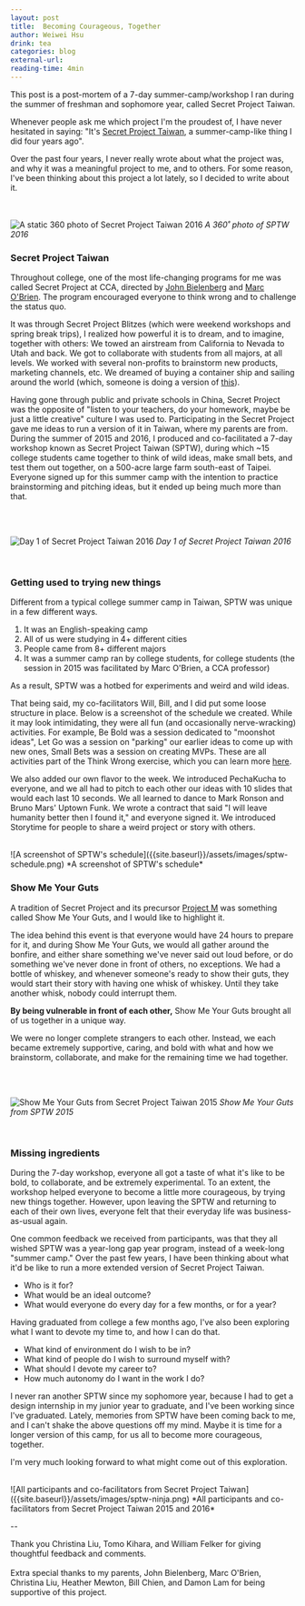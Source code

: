 ```yaml
---
layout: post
title:  Becoming Courageous, Together
author: Weiwei Hsu
drink: tea
categories: blog
external-url:
reading-time: 4min
---
```

<head>
<!-- Primary Meta Tags -->
<title>Starting Tiny and Often, at Tiny Factories</title>
<meta name="title" content="Becoming Courageous, Together">
<meta name="description" content="Starting next month, I will become independent and aim to launch a product a month for the next 12 months.">

<!-- Open Graph / Facebook -->
<meta property="og:type" content="website">
<meta property="og:url" content="http://weiweihsu.com/2019-02-20/becoming-courageous-together">
<meta property="og:title" content="Starting Tiny and Often, at Tiny Factories">
<meta property="og:description" content="This post is a post-mortem of a 7-day summer-camp/workshop I ran">
<meta property="og:image" content="http://weiweihsu.com/assets/images/sptw-ninja.png">

<!-- Twitter -->
<meta property="twitter:card" content="summary_large_image">
<meta property="twitter:url" content="http://weiweihsu.com/2019-02-20/becoming-courageous-together">
<meta property="twitter:title" content="Becoming Courageous, Together">
<meta property="twitter:description" content="This post is a post-mortem of a 7-day summer-camp/workshop I ran">
<meta property="twitter:image" content="http://weiweihsu.com/assets/images/sptw-ninja.png">
</head>


This post is a post-mortem of a 7-day summer-camp/workshop I ran during the summer of freshman and sophomore year, called Secret Project Taiwan.

Whenever people ask me which project I'm the proudest of, I have never hesitated in saying: "It's [Secret Project Taiwan](https://web.archive.org/web/20170628055307/https://www.cca.edu/news/2015/11/24/student-takes-secret-project-abroad), a summer-camp-like thing I did four years ago".

Over the past four years, I never really wrote about what the project was, and why it was a meaningful project to me, and to others. For some reason, I've been thinking about this project a lot lately, so I decided to write about it.

<br><br>
![A static 360 photo of Secret Project Taiwan 2016]({{site.baseurl}}/assets/images/sptw-360-2.jpg)
*A 360˚ photo of SPTW 2016*
<br>

### Secret Project Taiwan
Throughout college, one of the most life-changing programs for me was called Secret Project at CCA, directed by [John Bielenberg](https://en.wikipedia.org/wiki/John_Bielenberg) and [Marc O'Brien](https://marcobrien.net). The program encouraged everyone to think wrong and to challenge the status quo.

It was through Secret Project Blitzes (which were weekend workshops and spring break trips), I realized how powerful it is to dream, and to imagine, together with others:
We towed an airstream from California to Nevada to Utah and back. We got to collaborate with students from all majors, at all levels. We worked with several non-profits to brainstorm new products, marketing channels, etc. We dreamed of buying a container ship and sailing around the world (which, someone is doing a version of [this](https://www.patreon.com/100)).

Having gone through public and private schools in China, Secret Project was the opposite of "listen to your teachers, do your homework, maybe be just a little creative" culture I was used to. Participating in the Secret Project gave me ideas to run a version of it in Taiwan, where my parents are from. During the summer of 2015 and 2016, I produced and co-facilitated a 7-day workshop known as Secret Project Taiwan (SPTW), during which ~15 college students came together to think of wild ideas, make small bets, and test them out together, on a 500-acre large farm south-east of Taipei. Everyone signed up for this summer camp with the intention to practice brainstorming and pitching ideas, but it ended up being much more than that.

<br><br>

![Day 1 of Secret Project Taiwan 2016]({{site.baseurl}}/assets/images/sptw-farm.jpeg)
*Day 1 of Secret Project Taiwan 2016*

<br>

### Getting used to trying new things
Different from a typical college summer camp in Taiwan, SPTW was unique in a few different ways.
1. It was an English-speaking camp
2. All of us were studying in 4+ different cities
3. People came from 8+ different majors
4. It was a summer camp ran by college students, for college students (the session in 2015 was facilitated by Marc O'Brien, a CCA professor)

As a result, SPTW was a hotbed for experiments and weird and wild ideas.

That being said, my co-facilitators Will, Bill, and I did put some loose structure in place. Below is a screenshot of the schedule we created. While it may look intimidating, they were all fun (and occasionally nerve-wracking) activities. For example, Be Bold was a session dedicated to "moonshot ideas", Let Go was a session on "parking" our earlier ideas to come up with new ones, Small Bets was a session on creating MVPs. These are all activities part of the Think Wrong exercise, which you can learn more [here](https://www.youtube.com/watch?v=srq7BBemFY4).

We also added our own flavor to the week. We introduced PechaKucha to everyone, and we all had to pitch to each other our ideas with 10 slides that would each last 10 seconds. We all learned to dance to Mark Ronson and Bruno Mars' Uptown Funk. We wrote a contract that said "I will leave humanity better then I found it," and everyone signed it. We introduced Storytime for people to share a weird project or story with others.

<br>
![A screenshot of SPTW's schedule]({{site.baseurl}}/assets/images/sptw-schedule.png)
*A screenshot of SPTW's schedule*

<br>

### Show Me Your Guts
A tradition of Secret Project and its precursor [Project M](http://www.projectmlab.com) was something called Show Me Your Guts, and I would like to highlight it.

The idea behind this event is that everyone would have 24 hours to prepare for it, and during Show Me Your Guts, we would all gather around the bonfire, and either share something we've never said out loud before, or do something we've never done in front of others, no exceptions. We had a bottle of whiskey, and whenever someone's ready to show their guts, they would start their story with having one whisk of whiskey. Until they take another whisk, nobody could interrupt them.

**By being vulnerable in front of each other,** Show Me Your Guts brought all of us together in a unique way.

We were no longer complete strangers to each other. Instead, we each became extremely supportive, caring, and bold with what and how we brainstorm, collaborate, and make for the remaining time we had together.

<br><br>

![Show Me Your Guts from Secret Project Taiwan 2015]({{site.baseurl}}/assets/images/guts.png)
*Show Me Your Guts from SPTW 2015*

<br>

### Missing ingredients
During the 7-day workshop, everyone all got a taste of what it's like to be bold, to collaborate, and be extremely experimental. To an extent, the workshop helped everyone to become a little more courageous, by trying new things together. However, upon leaving the SPTW and returning to each of their own lives, everyone felt that their everyday life was business-as-usual again.

One common feedback we received from participants, was that they all wished SPTW was a year-long gap year program, instead of a week-long "summer camp." Over the past few years, I have been thinking about what it'd be like to run a more extended version of Secret Project Taiwan.

+ Who is it for?
+ What would be an ideal outcome?
+ What would everyone do every day for a few months, or for a year?

Having graduated from college a few months ago, I've also been exploring what I want to devote my time to, and how I can do that.

+ What kind of environment do I wish to be in?
+ What kind of people do I wish to surround myself with?
+ What should I devote my career to?
+ How much autonomy do I want in the work I do?

I never ran another SPTW since my sophomore year, because I had to get a design internship in my junior year to graduate, and I've been working since I've graduated. Lately, memories from SPTW have been coming back to me, and I can't shake the above questions off my mind. Maybe it is time for a longer version of this camp, for us all to become more courageous, together.

I'm very much looking forward to what might come out of this exploration.

<br>
![All participants and co-facilitators from Secret Project Taiwan]({{site.baseurl}}/assets/images/sptw-ninja.png)
*All participants and co-facilitators from Secret Project Taiwan 2015 and 2016*
<br>

--

Thank you Christina Liu, Tomo Kihara, and William Felker for giving thoughtful feedback and comments.
<br><br>
Extra special thanks to my parents, John Bielenberg, Marc O'Brien, Christina Liu, Heather Mewton, Bill Chien, and Damon Lam for being supportive of this project.
